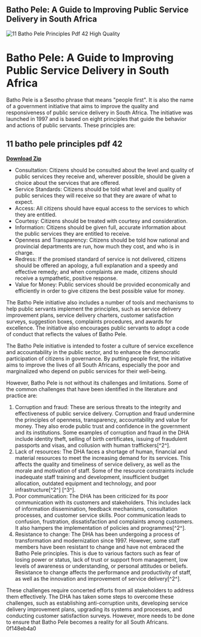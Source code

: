 ## Batho Pele: A Guide to Improving Public Service Delivery in South Africa

 
![11 Batho Pele Principles Pdf 42 High Quality](https://encrypted-tbn1.gstatic.com/images?q=tbn:ANd9GcRkfyFPO2Z84cXtSJqSUGZHHbzci-sv7SLS6-rTiVIIJ6DvLhf0GLFAp2k)

 
# Batho Pele: A Guide to Improving Public Service Delivery in South Africa
 
Batho Pele is a Sesotho phrase that means "people first". It is also the name of a government initiative that aims to improve the quality and responsiveness of public service delivery in South Africa. The initiative was launched in 1997 and is based on eight principles that guide the behavior and actions of public servants. These principles are:
 
## 11 batho pele principles pdf 42


[**Download Zip**](https://climmulponorc.blogspot.com/?c=2tMnmK)

 
- Consultation: Citizens should be consulted about the level and quality of public services they receive and, wherever possible, should be given a choice about the services that are offered.
- Service Standards: Citizens should be told what level and quality of public services they will receive so that they are aware of what to expect.
- Access: All citizens should have equal access to the services to which they are entitled.
- Courtesy: Citizens should be treated with courtesy and consideration.
- Information: Citizens should be given full, accurate information about the public services they are entitled to receive.
- Openness and Transparency: Citizens should be told how national and provincial departments are run, how much they cost, and who is in charge.
- Redress: If the promised standard of service is not delivered, citizens should be offered an apology, a full explanation and a speedy and effective remedy; and when complaints are made, citizens should receive a sympathetic, positive response.
- Value for Money: Public services should be provided economically and efficiently in order to give citizens the best possible value for money.

The Batho Pele initiative also includes a number of tools and mechanisms to help public servants implement the principles, such as service delivery improvement plans, service delivery charters, customer satisfaction surveys, suggestion boxes, complaints procedures, and awards for excellence. The initiative also encourages public servants to adopt a code of conduct that reflects the values of Batho Pele.
 
The Batho Pele initiative is intended to foster a culture of service excellence and accountability in the public sector, and to enhance the democratic participation of citizens in governance. By putting people first, the initiative aims to improve the lives of all South Africans, especially the poor and marginalized who depend on public services for their well-being.

However, Batho Pele is not without its challenges and limitations. Some of the common challenges that have been identified in the literature and practice are:

1. Corruption and fraud: These are serious threats to the integrity and effectiveness of public service delivery. Corruption and fraud undermine the principles of openness, transparency, accountability and value for money. They also erode public trust and confidence in the government and its institutions. Some examples of corruption and fraud in the DHA include identity theft, selling of birth certificates, issuing of fraudulent passports and visas, and collusion with human traffickers[^2^].
2. Lack of resources: The DHA faces a shortage of human, financial and material resources to meet the increasing demand for its services. This affects the quality and timeliness of service delivery, as well as the morale and motivation of staff. Some of the resource constraints include inadequate staff training and development, insufficient budget allocation, outdated equipment and technology, and poor infrastructure[^2^] [^3^].
3. Poor communication: The DHA has been criticized for its poor communication with its customers and stakeholders. This includes lack of information dissemination, feedback mechanisms, consultation processes, and customer service skills. Poor communication leads to confusion, frustration, dissatisfaction and complaints among customers. It also hampers the implementation of policies and programmes[^2^].
4. Resistance to change: The DHA has been undergoing a process of transformation and modernization since 1997. However, some staff members have been resistant to change and have not embraced the Batho Pele principles. This is due to various factors such as fear of losing power or status, lack of trust or support from management, low levels of awareness or understanding, or personal attitudes or beliefs. Resistance to change affects the performance and productivity of staff, as well as the innovation and improvement of service delivery[^2^].

These challenges require concerted efforts from all stakeholders to address them effectively. The DHA has taken some steps to overcome these challenges, such as establishing anti-corruption units, developing service delivery improvement plans, upgrading its systems and processes, and conducting customer satisfaction surveys. However, more needs to be done to ensure that Batho Pele becomes a reality for all South Africans.
 0f148eb4a0
